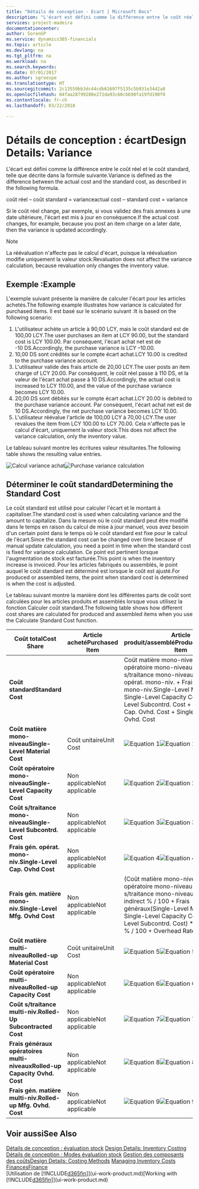 ```yaml
---
title: "Détails de conception - Ecart | Microsoft Docs"
description: "L'écart est défini comme la différence entre le coût réel et le coût standard, telle que décrite dans la formule suivante."
services: project-madeira
documentationcenter: 
author: SorenGP
ms.service: dynamics365-financials
ms.topic: article
ms.devlang: na
ms.tgt_pltfrm: na
ms.workload: na
ms.search.keywords: 
ms.date: 07/01/2017
ms.author: sgroespe
ms.translationtype: HT
ms.sourcegitcommit: 2c13559bb3dc44cdb61697f5135c5b931e34d2a8
ms.openlocfilehash: 04faa28799288e272da93c60cbb90fa19fd190f0
ms.contentlocale: fr-ch
ms.lasthandoff: 03/22/2018

---
```

# <a name="design-details-variance"></a><span data-ttu-id="1acb2-103">Détails de conception : écart</span><span class="sxs-lookup"><span data-stu-id="1acb2-103">Design Details: Variance</span></span>
<span data-ttu-id="1acb2-104">L'écart est défini comme la différence entre le coût réel et le coût standard, telle que décrite dans la formule suivante.</span><span class="sxs-lookup"><span data-stu-id="1acb2-104">Variance is defined as the difference between the actual cost and the standard cost, as described in the following formula.</span></span>  

 <span data-ttu-id="1acb2-105">coût réel – coût standard = variance</span><span class="sxs-lookup"><span data-stu-id="1acb2-105">actual cost – standard cost = variance</span></span>  

 <span data-ttu-id="1acb2-106">Si le coût réel change, par exemple, si vous validez des frais annexes à une date ultérieure, l'écart est mis à jour en conséquence.</span><span class="sxs-lookup"><span data-stu-id="1acb2-106">If the actual cost changes, for example, because you post an item charge on a later date, then the variance is updated accordingly.</span></span>  

> [!NOTE]  
>  <span data-ttu-id="1acb2-107">La réévaluation n'affecte pas le calcul d'écart, puisque la réévaluation modifie uniquement la valeur stock.</span><span class="sxs-lookup"><span data-stu-id="1acb2-107">Revaluation does not affect the variance calculation, because revaluation only changes the inventory value.</span></span>  

## <a name="example"></a><span data-ttu-id="1acb2-108">Exemple :</span><span class="sxs-lookup"><span data-stu-id="1acb2-108">Example</span></span>  
 <span data-ttu-id="1acb2-109">L'exemple suivant présente la manière de calculer l'écart pour les articles achetés.</span><span class="sxs-lookup"><span data-stu-id="1acb2-109">The following example illustrates how variance is calculated for purchased items.</span></span> <span data-ttu-id="1acb2-110">Il est basé sur le scénario suivant :</span><span class="sxs-lookup"><span data-stu-id="1acb2-110">It is based on the following scenario:</span></span>  

1.  <span data-ttu-id="1acb2-111">L'utilisateur achète un article à 90,00 LCY, mais le coût standard est de 100,00 LCY.</span><span class="sxs-lookup"><span data-stu-id="1acb2-111">The user purchases an item at LCY 90.00, but the standard cost is LCY 100.00.</span></span> <span data-ttu-id="1acb2-112">Par conséquent, l'écart achat net est de -10 DS.</span><span class="sxs-lookup"><span data-stu-id="1acb2-112">Accordingly, the purchase variance is LCY –10.00.</span></span>  
2.  <span data-ttu-id="1acb2-113">10,00 DS sont crédités sur le compte écart achat.</span><span class="sxs-lookup"><span data-stu-id="1acb2-113">LCY 10.00 is credited to the purchase variance account.</span></span>  
3.  <span data-ttu-id="1acb2-114">L'utilisateur valide des frais article de 20,00 LCY.</span><span class="sxs-lookup"><span data-stu-id="1acb2-114">The user posts an item charge of LCY 20.00.</span></span> <span data-ttu-id="1acb2-115">Par conséquent, le coût réel passe à 110 DS, et la valeur de l'écart achat passe à 10 DS.</span><span class="sxs-lookup"><span data-stu-id="1acb2-115">Accordingly, the actual cost is increased to LCY 110.00, and the value of the purchase variance becomes LCY 10.00.</span></span>  
4.  <span data-ttu-id="1acb2-116">20,00 DS sont débités sur le compte écart achat.</span><span class="sxs-lookup"><span data-stu-id="1acb2-116">LCY 20.00 is debited to the purchase variance account.</span></span> <span data-ttu-id="1acb2-117">Par conséquent, l'écart achat net est de 10 DS.</span><span class="sxs-lookup"><span data-stu-id="1acb2-117">Accordingly, the net purchase variance becomes LCY 10.00.</span></span>  
5.  <span data-ttu-id="1acb2-118">L'utilisateur réévalue l'article de 100,00 LCY à 70,00 LCY.</span><span class="sxs-lookup"><span data-stu-id="1acb2-118">The user revalues the item from LCY 100.00 to LCY 70.00.</span></span> <span data-ttu-id="1acb2-119">Cela n'affecte pas le calcul d'écart, uniquement la valeur stock.</span><span class="sxs-lookup"><span data-stu-id="1acb2-119">This does not affect the variance calculation, only the inventory value.</span></span>  

 <span data-ttu-id="1acb2-120">Le tableau suivant montre les écritures valeur résultantes.</span><span class="sxs-lookup"><span data-stu-id="1acb2-120">The following table shows the resulting value entries.</span></span>  

 <span data-ttu-id="1acb2-121">![Calcul variance achat](media/design_details_inventory_costing_11_purchase_variance.png "design_details_inventory_costing_11_purchase_variance")</span><span class="sxs-lookup"><span data-stu-id="1acb2-121">![Purchase variance calculation](media/design_details_inventory_costing_11_purchase_variance.png "design_details_inventory_costing_11_purchase_variance")</span></span>  

## <a name="determining-the-standard-cost"></a><span data-ttu-id="1acb2-122">Déterminer le coût standard</span><span class="sxs-lookup"><span data-stu-id="1acb2-122">Determining the Standard Cost</span></span>  
 <span data-ttu-id="1acb2-123">Le coût standard est utilisé pour calculer l'écart et le montant à capitaliser.</span><span class="sxs-lookup"><span data-stu-id="1acb2-123">The standard cost is used when calculating variance and the amount to capitalize.</span></span> <span data-ttu-id="1acb2-124">Dans la mesure où le coût standard peut être modifié dans le temps en raison du calcul de mise à jour manuel, vous avez besoin d'un certain point dans le temps où le coût standard est fixe pour le calcul de l'écart.</span><span class="sxs-lookup"><span data-stu-id="1acb2-124">Since the standard cost can be changed over time because of manual update calculation, you need a point in time when the standard cost is fixed for variance calculation.</span></span> <span data-ttu-id="1acb2-125">Ce point est pertinent lorsque l'augmentation de stock est facturée.</span><span class="sxs-lookup"><span data-stu-id="1acb2-125">This point is when the inventory increase is invoiced.</span></span> <span data-ttu-id="1acb2-126">Pour les articles fabriqués ou assemblés, le point auquel le coût standard est déterminé est lorsque le coût est ajusté.</span><span class="sxs-lookup"><span data-stu-id="1acb2-126">For produced or assembled items, the point when standard cost is determined is when the cost is adjusted.</span></span>  

 <span data-ttu-id="1acb2-127">Le tableau suivant montre la manière dont les différentes parts de coût sont calculées pour les articles produits et assemblés lorsque vous utilisez la fonction Calculer coût standard.</span><span class="sxs-lookup"><span data-stu-id="1acb2-127">The following table shows how different cost shares are calculated for produced and assembled items when you use the Calculate Standard Cost function.</span></span>  

|<span data-ttu-id="1acb2-128">Coût total</span><span class="sxs-lookup"><span data-stu-id="1acb2-128">Cost Share</span></span>|<span data-ttu-id="1acb2-129">Article acheté</span><span class="sxs-lookup"><span data-stu-id="1acb2-129">Purchased Item</span></span>|<span data-ttu-id="1acb2-130">Article produit/assemblé</span><span class="sxs-lookup"><span data-stu-id="1acb2-130">Produced/Assembled Item</span></span>|  
|----------------|--------------------|------------------------------|  
|<span data-ttu-id="1acb2-131">**Coût standard**</span><span class="sxs-lookup"><span data-stu-id="1acb2-131">**Standard Cost**</span></span>||<span data-ttu-id="1acb2-132">Coût matière mono-niveau + Coût opératoire mono-niveau + Coût s/traitance mono-niveau + Frais gén. opérat. mono-niv. + Frais gén. matière mono-niv.</span><span class="sxs-lookup"><span data-stu-id="1acb2-132">Single-Level Material Cost + Single-Level Capacity Cost + Single-Level Subcontrd. Cost + Single-Level Cap. Ovhd. Cost + Single-Level Mfg. Ovhd. Cost</span></span>|  
|<span data-ttu-id="1acb2-133">**Coût matière mono-niveau**</span><span class="sxs-lookup"><span data-stu-id="1acb2-133">**Single-Level Material Cost**</span></span>|<span data-ttu-id="1acb2-134">Coût unitaire</span><span class="sxs-lookup"><span data-stu-id="1acb2-134">Unit Cost</span></span>|<span data-ttu-id="1acb2-135">![Equation 1](media/design_details_inventory_costing_11_equation_1.png "design_details_inventory_costing_11_equation_1")</span><span class="sxs-lookup"><span data-stu-id="1acb2-135">![Equation 1](media/design_details_inventory_costing_11_equation_1.png "design_details_inventory_costing_11_equation_1")</span></span>|  
|<span data-ttu-id="1acb2-136">**Coût opératoire mono-niveau**</span><span class="sxs-lookup"><span data-stu-id="1acb2-136">**Single-Level Capacity Cost**</span></span>|<span data-ttu-id="1acb2-137">Non applicable</span><span class="sxs-lookup"><span data-stu-id="1acb2-137">Not applicable</span></span>|<span data-ttu-id="1acb2-138">![Equation 2](media/design_details_inventory_costing_11_equation_2.png "design_details_inventory_costing_11_equation_2")</span><span class="sxs-lookup"><span data-stu-id="1acb2-138">![Equation 2](media/design_details_inventory_costing_11_equation_2.png "design_details_inventory_costing_11_equation_2")</span></span>|  
|<span data-ttu-id="1acb2-139">**Coût s/traitance mono-niveau**</span><span class="sxs-lookup"><span data-stu-id="1acb2-139">**Single-Level Subcontrd. Cost**</span></span>|<span data-ttu-id="1acb2-140">Non applicable</span><span class="sxs-lookup"><span data-stu-id="1acb2-140">Not applicable</span></span>|<span data-ttu-id="1acb2-141">![Equation 3](media/design_details_inventory_costing_11_equation_3.png "design_details_inventory_costing_11_equation_3")</span><span class="sxs-lookup"><span data-stu-id="1acb2-141">![Equation 3](media/design_details_inventory_costing_11_equation_3.png "design_details_inventory_costing_11_equation_3")</span></span>|  
|<span data-ttu-id="1acb2-142">**Frais gén. opérat. mono-niv.**</span><span class="sxs-lookup"><span data-stu-id="1acb2-142">**Single-Level Cap. Ovhd Cost**</span></span>|<span data-ttu-id="1acb2-143">Non applicable</span><span class="sxs-lookup"><span data-stu-id="1acb2-143">Not applicable</span></span>|<span data-ttu-id="1acb2-144">![Equation 4](media/design_details_inventory_costing_11_equation_4.png "design_details_inventory_costing_11_equation_4")</span><span class="sxs-lookup"><span data-stu-id="1acb2-144">![Equation 4](media/design_details_inventory_costing_11_equation_4.png "design_details_inventory_costing_11_equation_4")</span></span>|  
|<span data-ttu-id="1acb2-145">**Frais gén. matière mono-niv.**</span><span class="sxs-lookup"><span data-stu-id="1acb2-145">**Single-Level Mfg. Ovhd Cost**</span></span>|<span data-ttu-id="1acb2-146">Non applicable</span><span class="sxs-lookup"><span data-stu-id="1acb2-146">Not applicable</span></span>|<span data-ttu-id="1acb2-147">(Coût matière mono-niveau + Coût opératoire mono-niveau + Coût s/traitance mono-niveau) \* Coût indirect % / 100 + Frais généraux</span><span class="sxs-lookup"><span data-stu-id="1acb2-147">(Single-Level Material Cost + Single-Level Capacity Cost + Single-Level Subcontrd. Cost) \* Indirect Cost % / 100 + Overhead Rate</span></span>|  
|<span data-ttu-id="1acb2-148">**Coût matière multi-niveau**</span><span class="sxs-lookup"><span data-stu-id="1acb2-148">**Rolled-up Material Cost**</span></span>|<span data-ttu-id="1acb2-149">Coût unitaire</span><span class="sxs-lookup"><span data-stu-id="1acb2-149">Unit Cost</span></span>|<span data-ttu-id="1acb2-150">![Equation 5](media/design_details_inventory_costing_11_equation_5.png "design_details_inventory_costing_11_equation_5")</span><span class="sxs-lookup"><span data-stu-id="1acb2-150">![Equation 5](media/design_details_inventory_costing_11_equation_5.png "design_details_inventory_costing_11_equation_5")</span></span>|  
|<span data-ttu-id="1acb2-151">**Coût opératoire multi-niveau**</span><span class="sxs-lookup"><span data-stu-id="1acb2-151">**Rolled-up Capacity Cost**</span></span>|<span data-ttu-id="1acb2-152">Non applicable</span><span class="sxs-lookup"><span data-stu-id="1acb2-152">Not applicable</span></span>|<span data-ttu-id="1acb2-153">![Equation 6](media/design_details_inventory_costing_11_equation_6.png "design_details_inventory_costing_11_equation_6")</span><span class="sxs-lookup"><span data-stu-id="1acb2-153">![Equation 6](media/design_details_inventory_costing_11_equation_6.png "design_details_inventory_costing_11_equation_6")</span></span>|  
|<span data-ttu-id="1acb2-154">**Coût s/traitance multi-niv.**</span><span class="sxs-lookup"><span data-stu-id="1acb2-154">**Rolled-Up Subcontracted Cost**</span></span>|<span data-ttu-id="1acb2-155">Non applicable</span><span class="sxs-lookup"><span data-stu-id="1acb2-155">Not applicable</span></span>|<span data-ttu-id="1acb2-156">![Equation 7](media/design_details_inventory_costing_11_equation_7.png "design_details_inventory_costing_11_equation_7")</span><span class="sxs-lookup"><span data-stu-id="1acb2-156">![Equation 7](media/design_details_inventory_costing_11_equation_7.png "design_details_inventory_costing_11_equation_7")</span></span>|  
|<span data-ttu-id="1acb2-157">**Frais généraux opératoires multi-niveaux**</span><span class="sxs-lookup"><span data-stu-id="1acb2-157">**Rolled-up Capacity Ovhd. Cost**</span></span>|<span data-ttu-id="1acb2-158">Non applicable</span><span class="sxs-lookup"><span data-stu-id="1acb2-158">Not applicable</span></span>|<span data-ttu-id="1acb2-159">![Equation 8](media/design_details_inventory_costing_11_equation_8.png "design_details_inventory_costing_11_equation_8")</span><span class="sxs-lookup"><span data-stu-id="1acb2-159">![Equation 8](media/design_details_inventory_costing_11_equation_8.png "design_details_inventory_costing_11_equation_8")</span></span>|  
|<span data-ttu-id="1acb2-160">**Frais gén. matière multi-niv.**</span><span class="sxs-lookup"><span data-stu-id="1acb2-160">**Rolled-up Mfg. Ovhd. Cost**</span></span>|<span data-ttu-id="1acb2-161">Non applicable</span><span class="sxs-lookup"><span data-stu-id="1acb2-161">Not applicable</span></span>|<span data-ttu-id="1acb2-162">![Equation 9](media/design_details_inventory_costing_11_equation_9.png "design_details_inventory_costing_11_equation_9")</span><span class="sxs-lookup"><span data-stu-id="1acb2-162">![Equation 9](media/design_details_inventory_costing_11_equation_9.png "design_details_inventory_costing_11_equation_9")</span></span>|  

## <a name="see-also"></a><span data-ttu-id="1acb2-163">Voir aussi</span><span class="sxs-lookup"><span data-stu-id="1acb2-163">See Also</span></span>  
 <span data-ttu-id="1acb2-164">[Détails de conception : évaluation stock](design-details-inventory-costing.md) </span><span class="sxs-lookup"><span data-stu-id="1acb2-164">[Design Details: Inventory Costing](design-details-inventory-costing.md) </span></span>  
 <span data-ttu-id="1acb2-165">[Détails de conception : Modes évaluation stock](design-details-costing-methods.md) [Gestion des composants des coûts](finance-manage-inventory-costs.md)</span><span class="sxs-lookup"><span data-stu-id="1acb2-165">[Design Details: Costing Methods](design-details-costing-methods.md) [Managing Inventory Costs](finance-manage-inventory-costs.md)</span></span>  
 [<span data-ttu-id="1acb2-166">Finances</span><span class="sxs-lookup"><span data-stu-id="1acb2-166">Finance</span></span>](finance.md)  
 <span data-ttu-id="1acb2-167">[Utilisation de [!INCLUDE[d365fin](includes/d365fin_md.md)]](ui-work-product.md)</span><span class="sxs-lookup"><span data-stu-id="1acb2-167">[Working with [!INCLUDE[d365fin](includes/d365fin_md.md)]](ui-work-product.md)</span></span>

